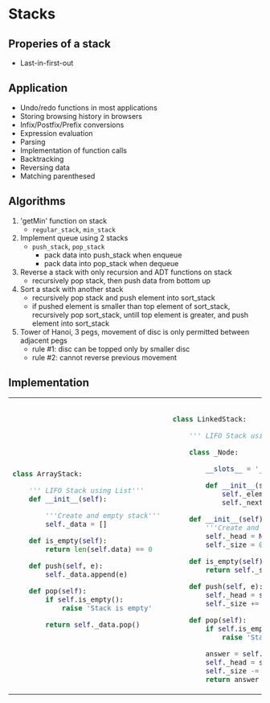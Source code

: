 # Stacks

## Properies of a stack

- Last-in-first-out

## Application

- Undo/redo functions in most applications
- Storing browsing history in browsers
- Infix/Postfix/Prefix conversions 
- Expression evaluation 
- Parsing 
- Implementation of function calls 
- Backtracking 
- Reversing data 
- Matching parenthesed 

## Algorithms

1. 'getMin' function on stack
   - `regular_stack`, `min_stack`
2. Implement queue using 2 stacks
   - `push_stack`, `pop_stack`
     - pack data into push_stack when enqueue 
     - pack data into pop_stack when dequeue 
3. Reverse a stack with only recursion and ADT functions on stack 
   - recursively pop stack, then push data from bottom up 
4. Sort a stack with another stack 
   - recursively pop stack and push element into sort_stack 
   - if pushed element is smaller than top element of sort_stack, recursively pop sort_stack, untill top element is greater, and push element into sort_stack 
5. Tower of Hanoi, 3 pegs, movement of disc is only permitted between adjacent pegs 
   - rule #1: disc can be topped only by smaller disc
   - rule #2: cannot reverse previous movement

## Implementation

<table>
<tr>
<td>

```python

class ArrayStack: 

    ''' LIFO Stack using List''' 
    def __init__(self): 

        '''Create and empty stack''' 
        self._data = []      

    def is_empty(self): 
        return len(self.data) == 0   

    def push(self, e): 
        self._data.append(e) 

    def pop(self): 
        if self.is_empty(): 
            raise 'Stack is empty' 

        return self._data.pop()  
```

</td>
<td>

```python

class LinkedStack: 

    ''' LIFO Stack using List''' 

    class _Node: 

        __slots__ = '_element', '_next'  

        def __init__(self, element, next): 
            self._element = elements 
            self._next = next  

    def __init__(self): 
        '''Create and empty stack''' 
        self._head = None 
        self._size = 0      

    def is_empty(self):
        return self._size == 0   

    def push(self, e): 
        self._head = self._Node(e, self._head) 
        self._size += 1  

    def pop(self): 
        if self.is_empty(): 
            raise 'Stack is empty' 

        answer = self._head._element 
        self._head = self.head._next 
        self._size -= 1 
        return answer 
```

</td>
</tr>
</table>